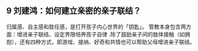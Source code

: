 ## 9 刘建鸿：如何建立亲密的亲子联结？  

归属感、自主感和胜任感，是打开孩子内心世界的「钥匙」。  管教本身包含两方面：增进亲子联结、设定界限培养孩子自律 .除了鼓励亲子间的肢体接触（如拥抱），还有四种方式，即游戏、接纳、好奇和共情也可以帮助父母增进亲子联结。  
